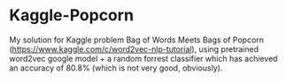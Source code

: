 # Kaggle-Popcorn
My solution for Kaggle problem Bag of Words Meets Bags of Popcorn (https://www.kaggle.com/c/word2vec-nlp-tutorial), using pretrained word2vec google model + a random forrest classifier which has achieved an accuracy of 80.8% (which is not very good, obviously).
